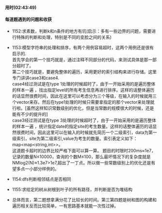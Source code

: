 #### 用时(02:43:49)

#### 每道题遇到的问题和收获
- 1152:求素数，判断k和n条件的地方有坑(启示：多有一些边界的问题，需要进行特殊的判断和处理，特别是不同的变脸之间的关系)

- 1153:模型字符串的处理和排序，有两个用例容易超时，这两个用例还是很有启示的.<br>
      首先学会的第一个技巧就是，通过注释不同部分的代码，来测试具体是那一部分超时了。<br>
      第二个技巧就是，要避免整体的遍历，采用更好的索引结构来进行存储。这里专门讲讲case3和case4.<br>
      case4经过测试是在type 1处理的时候超时了，由于一开始采用的是遍历整体的样本一遍 ，找出指定level的所有考生信息再进行排序。这样的话整体遍历的话显然很费时间，因此在这里可以考虑分为三个等级，在输入的时候就用三个vector来存。然后在type1处理的时候只需要拿指定的那个vector来处理就行啦。[虽然这样知识常数级别的优化，但是当常数的规模很大的时候，还是能有不少的提升的]<br>
      case3经过测试是在type 3处理的时候超时了，由于一开始采用的是遍历整体的样本一遍 ，统计指定date的指定site的考生数量。这样的话整体遍历的话显然很费时间，因此这里可以在输入的时候就先简历一个二级索引，data为第一级索引，site为第二级索引,value为考生的数量。索引表定义如下：map<map<string,int>>。<br>
      这道题卡超时的边界比较严格下面可以算一算。
      题目的时限时200ms≈1e7，记录的数量N≤10000，查询的个数M≤100，那么最坏情况下的复杂度就是NMlog2(N)≈1.3e7>1e7,超出了一丁点。所以做一些常数级别上的优化还是有望多点一小部分样例的。

- 1154:dfs判断相邻结点是否相同

- 1155:求给定的树从树根到叶子的所有路径，并判断是否为堆结构


- 总体而言，第二题想拿满分花了比较长的时间。第三第四题是树和图的构建和遍历相关反而比较简单，一有思路基本就能一次性过掉。
